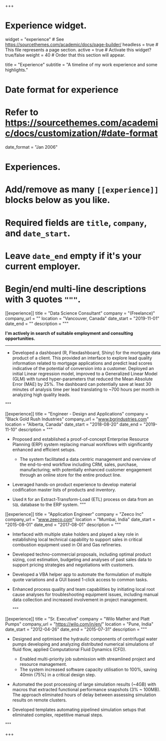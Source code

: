+++
# Experience widget.
widget = "experience"  # See https://sourcethemes.com/academic/docs/page-builder/
headless = true  # This file represents a page section.
active = true  # Activate this widget? true/false
weight = 40  # Order that this section will appear.

title = "Experience"
subtitle = "A timeline of my work experience and some highlights."

# Date format for experience
#   Refer to https://sourcethemes.com/academic/docs/customization/#date-format
date_format = "Jan 2006"

# Experiences.
#   Add/remove as many `[[experience]]` blocks below as you like.
#   Required fields are `title`, `company`, and `date_start`.
#   Leave `date_end` empty if it's your current employer.
#   Begin/end multi-line descriptions with 3 quotes `"""`.
[[experience]]
  title = "Data Science Consultant"
  company = "(Freelance)"
  company_url = ""
  location = "Vancouver, Canada"
  date_start = "2019-11-01"
  date_end = ""
  description = """

**I'm actively in search of suitable employment and consulting
opportunities.**

-----------------------------------

* Developed a dashboard (R, Flexdashboard, Shiny) for the mortgage data
  product of a client. This provided an interface to explore lead
  quality information related to mortgage applications and predict lead
  scores indicative of the potential of conversion into a
  customer. Deployed an initial Linear regression model, improved to a
  Generalized Linear Model (GLM) with tuned hyper-parameters that
  reduced the Mean Absolute Error (MAE) by 25%. The dashboard can
  potentially save at least 30 minutes of analysis time per lead
  translating to ~700 hours per month in analyzing high quality leads.

"""

[[experience]]
  title = "Engineer - Design and Applications"
  company = "Black Gold Rush Industries"
  company_url = "www.bgrindustries.com"
  location = "Alberta, Canada"
  date_start = "2018-08-20"
  date_end = "2019-11-10"
  description = """
* Proposed and established a proof-of-concept Enterprise Resource Planning (ERP) system replacing manual workflows with significantly enhanced and efficient setups.

	- The system facilitated a data centric management and overview of
      the end-to-end workflow including CRM, sales, purchase,
      manufacturing; with potentially enhanced customer engagement
      through an online store for the entire product line.
	  
* Leveraged hands-on product experience to develop material codification master lists of products and inventory.
* Used `R` for an Extract-Transform-Load (ETL) process on data from an `SQL` database to the ERP system.
"""

[[experience]]
  title = "Application Engineer"
  company = "Zeeco Inc"
  company_url = "www.zeeco.com"
  location = "Mumbai, India"
  date_start = "2015-08-01"
  date_end = "2017-08-01"
  description = """

* Interfaced with multiple stake holders and played a key role in establishing local technical capability to support sales in critical combustion equipment used in Oil and Gas refineries.

* Developed techno-commercial proposals, including optimal product sizing, cost estimation, budgeting and analyses of past sales data to support pricing strategies and negotiations with customers.

* Developed a VBA helper app to automate the formulation of multiple quote variations and a GUI based 1-click access to common tasks.

* Enhanced process quality and team capabilities by initiating local root cause analyses for troubleshooting equipment issues, including manual data collection and increased involvement in project management.

  """


[[experience]]
  title = "Sr. Executive"
  company = "Wilo Mather and Platt Pumps"
  company_url = "https://wilo.com/in/en/"
  location = "Pune, India"
  date_start = "2012-04-26"
  date_end = "2015-07-31"
  description = """
* Designed and optimised the hydraulic components of centrifugal water
  pumps developing and analyzing distributed numerical simulations of
  fluid flow, applied Computational Fluid Dynamics (CFD).

	- Enabled multi-priority job submission with streamlined project and
      resource management. 
	- The system increased software capacity utilisation to 100%, saving
      40min (75%) in a critical design step.

* Automated the post processing of large simulation results (~4GB) with
  macros that extracted functional performance snapshots (3% ~
  100MB). The approach eliminated hours of delay between assessing
  simulation results on remote clusters.

* Developed templates automating pipelined simulation setups that
  eliminated complex, repetitive manual steps.

"""

+++
